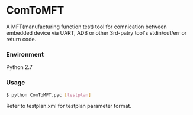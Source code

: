 # ComToMFT
A MFT(manufacturing function test) tool for comnication between embedded device via UART, ADB or other 3rd-patry tool's stdin/out/err or return code.

### Environment
Python 2.7
### Usage
```sh
$ python ComToMFT.pyc [testplan]
```
Refer to testplan.xml for testplan parameter format.